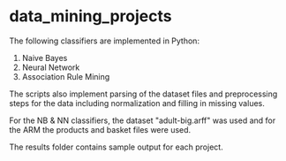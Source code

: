 # data_mining_projects

The following classifiers are implemented in Python:

1. Naive Bayes
2. Neural Network
3. Association Rule Mining

The scripts also implement parsing of the dataset files and preprocessing steps for the data including normalization and filling in missing values.

For the NB & NN classifiers, the dataset "adult-big.arff" was used and for the ARM the products and basket files were used.

The results folder contains sample output for each project.
